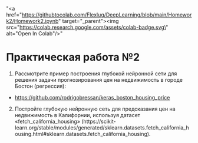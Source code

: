 "<a href=\"https://githubtocolab.com/Flexlug/DeepLearning/blob/main/Homework2/Homework2.ipynb" target=\"_parent\"><img src=\"https://colab.research.google.com/assets/colab-badge.svg\" alt=\"Open In Colab\"/></a>"

# Практическая работа №2
1. Рассмотрите пример построения глубокой нейронной сети для решения задачи прогнозирования цен на недвижимость в городе Бостон (регрессия):
- https://github.com/rodrigobressan/keras_boston_housing_price
2.  Постройте глубокую нейронную сеть для предсказания цен на недвижимость в 
Калифорнии, используя датасет «fetch_california_housing» (https://scikit-
learn.org/stable/modules/generated/sklearn.datasets.fetch_california_housing.html#sklearn.datasets.fetch_california_housing).


